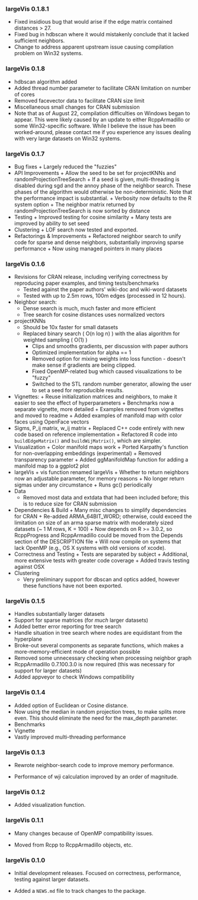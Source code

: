 ### largeVis 0.1.8.1
* Fixed insidious bug that would arise if the edge matrix contained distances > 27.
* Fixed bug in hdbscan where it would mistakenly conclude that it lacked sufficient neighbors.
* Change to address apparent upstream issue causing compilation problem on Win32 systems.

### largeVis 0.1.8
* hdbscan algorithm added
* Added thread number parameter to facilitate CRAN limitation on number of cores
* Removed facevector data to facilitate CRAN size limit
* Miscellaneous small changes for CRAN submission
* Note that as of August 22, compilation difficulties on Windows began to appear.  This were likely caused by an update to either RcppArmadillo or some Win32-specific software.  While I believe the issue has been worked-around, please contact me if you experience any issues dealing with very large datasets on Win32 systems.

### largeVis 0.1.7
* Bug fixes
		+	Largely reduced the "fuzzies"
* API Improvements
		+ Allow the seed to be set for projectKNNs and randomProjectionTreeSearch
				+ If a seed is given, multi-threading is disabled during sgd and the annoy phase of the neighbor search. These 
				phases of the algorithm would otherwise be non-deterministic. Note that the performance impact is substantial.
		+ Verbosity now defaults to the R system option
		+ The neighbor matrix returned by randomProjectionTreeSearch is now sorted by distance
*	Testing
		+ Improved testing for cosine similarity
		+ Many tests are improved by ability to set seed
* Clustering
		+ LOF search now tested and exported.
* Refactorings & Improvements
		+ Refactored neighbor search to unify code for sparse and dense neighbors, substantially improving sparse performance
		+ Now using managed pointers in many places
		
### largeVis 0.1.6

* Revisions for CRAN release, including verifying correctness by reproducing paper examples, and timing tests/benchmarks
    + Tested against the paper authors' wiki-doc and wiki-word datasets
    + Tested with up to 2.5m rows, 100m edges (processed in 12 hours). 
* Neighbor search:
    + Dense search is much, much faster and more efficient
    + Tree search for cosine distances uses normalized vectors
* projectKNNs 
    + Should be 10x faster for small datasets
    + Replaced binary search ( O(n log n) ) with the alias algorithm for weighted sampling ( O(1) )
	  + Clips and smooths gradients, per discussion with paper authors
	  + Optimized implementation for alpha == 1
	  + Removed option for mixing weights into loss function - doesn't make sense if gradients are being clipped. 
	  + Fixed OpenMP-related bug which caused visualizations to be "fuzzy"
	  + Switched to the STL random number generator, allowing the user to set a seed for reproducible results.
* Vignettes:
	  + Reuse initialization matrices and neighbors, to make it easier to see the effect of hyperparameters
	  + Benchmarks now a separate vignette, more detailed
	  + Examples removed from vignettes and moved to readme
	  + Added examples of manifold map with color faces using OpenFace vectors
* Sigms, P_ij matrix, w_ij matrix
	  + Replaced C++ code entirely with new code based on reference implementation 
	  + Refactored R code into `buildEdgeMatrix()` and `buildWijMatrix()`, which are simpler. 
* Visualization
	  + Color manifold maps work
	  + Ported Karpathy's function for non-overlapping embeddings (experimental)
	  + Removed transparency parameter
	  + Added ggManifoldMap function for adding a manifold map to a ggplot2 plot
* largeVis
		+ vis function renamed largeVis
	  + Whether to return neighbors now an adjustable parameter, for memory reasons
	  + No longer return sigmas under any circumstance
	  + Runs gc() periodically
* Data
  	+ Removed most data and extdata that had been included before; this is to reduce size for CRAN submission
* Dependencies & Build
	  + Many misc changes to simplify dependencies for CRAN
	  + Re-added ARMA_64BIT_WORD; otherwise, could exceed the limitation on size of an arma sparse matrix with moderately sized datasets (~ 1 M rows, K = 100)
	  + Now depends on R >= 3.0.2, so RcppProgress and RcppArmadillo could be moved from the Depends section of the DESCRIPTION file
	  + Will now compile on systems that lack OpenMP (e.g., OS X systems with old versions of xcode). 
* Correctness and Testing
	  + Tests are separated by subject
	  + Additional, more extensive tests with greater code coverage
	  + Added travis testing against OSX
* Clustering
  	+ Very preliminary support for dbscan and optics added, however these functions have not been exported.

### largeVis 0.1.5

* Handles substantially larger datasets
* Support for sparse matrices (for *much* larger datasets)
* Added better error reporting for tree search
* Handle situation in tree search where nodes are equidistant from the hyperplane
* Broke-out several components as separate functions, which makes a more-memory-efficient mode of operation possible
* Removed some unnecessary checking when processing neighbor graph
* RcppArmadillo 0.7.100.3.0 is now required (this was necessary for support for larger datasets)
* Added appveyor to check Windows compatibility

### largeVis 0.1.4

* Added option of Euclidean or Cosine distance. 
* Now using the median in random projection trees, to make splits more even. This should eliminate the need for the
max_depth parameter. 
* Benchmarks
* Vignette
* Vastly improved multi-threading performance

### largeVis 0.1.3

* Rewrote neighbor-search code to improve memory performance. 

* Performance of wji calculation improved by an order of magnitude.

### largeVis 0.1.2

* Added visualization function.

### largeVis 0.1.1

* Many changes because of OpenMP compatibility issues. 

* Moved from Rcpp to RcppArmadillo objects, etc. 

### largeVis 0.1.0

* Initial development releases.  Focused on correctness, performance, testing against larger datasets.

* Added a `NEWS.md` file to track changes to the package.
